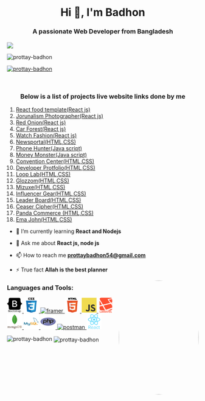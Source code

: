 <h1 align="center">Hi 👋, I'm Badhon</h1>
<h3 align="center">A passionate Web Developer from Bangladesh</h3>
<img  align="center" src='https://axsisnet.com/wp-content/uploads/2018/08/banner-web-design.png'/>

<p align="left"> <img src="https://komarev.com/ghpvc/?username=prottay-badhon&label=Profile%20views&color=0e75b6&style=flat" alt="prottay-badhon" /> </p>

<p align="left"> <a href="https://github.com/ryo-ma/github-profile-trophy"><img src="https://github-profile-trophy.vercel.app/?username=prottay-badhon" alt="prottay-badhon" /></a> </p>

<p align="left"> <a href="https://twitter.com/" target="blank"><img src="https://img.shields.io/twitter/follow/?logo=twitter&style=for-the-badge" alt="" /></a> </p>
<h3 align="center">Below is a list of projects live website links done by me </h3>
<ol>
  <li><a href="https://nimble-starburst-4ed5b9.netlify.app/" target="_blank">React food template(React js)</a></li>
   <li><a href="https://journalist-photgrapher.web.app/" target="_blank">Jorunalism Photographer(React js)</a></li>
  <li><a href="https://nimble-starburst-cf3161.netlify.app/" target="_blank">Red Onion(React js)</a></li>
  <li><a href="https://jolly-cheesecake-495d9b.netlify.app/" target="_blank">Car Forest(React js)</a></li>
  <li><a href="https://comforting-pixie-f23a82.netlify.app/" target="_blank">Watch Fashion(React js)</a></li>
  <li><a href="https://incandescent-fudge-9085ea.netlify.app/" target="_blank">Newsportal(HTML,CSS)</a></li>
  <li><a href="https://brilliant-lebkuchen-25fa14.netlify.app/" target="_blank">Phone Hunter(Java script)</a></li>
  <li><a href="https://luxury-rabanadas-c11877.netlify.app/" target="_blank">Money Monster(Java script)</a></li>
  <li><a href="https://assignment3badhon.netlify.app/" target="_blank">Convention Center(HTML,CSS)</a></li>
  <li><a href="https://classy-crumble-95f071.netlify.app/" target="_blank">Developer Protfolio(HTML,CSS)</a></li>
  <li><a href="https://prottay-badhon.github.io/LoopLab/" target="_blank">Loop Lab(HTML,CSS)</a></li>
   <li><a href="https://prottay-badhon.github.io/Glozzom/" target="_blank">Glozzom(HTML,CSS)</a></li>
   <li><a href="https://prottay-badhon.github.io/Mizuxe/" target="_blank">Mizuxe(HTML,CSS)</a></li>
   <li><a href="https://inquisitive-sherbet-2ea5a9.netlify.app/" target="_blank">Influencer Gear(HTML,CSS)</a></li>
   <li><a href="https://scintillating-florentine-a7c5e1.netlify.app/" target="_blank">Leader Board(HTML,CSS)</a></li>
  <li><a href="https://cute-scone-ee4d55.netlify.app/" target="_blank">Ceaser Cipher(HTML,CSS)</a></li>
  <li><a href="https://panda-commerce-badhon.netlify.app/" target="_blank">Panda Commerce (HTML,CSS)</a></li>
   <li><a href="https://effulgent-toffee-27b1f5.netlify.app/" target="_blank">Ema John(HTML,CSS)</a></li>
  
 </ol>


- 🌱 I’m currently learning **React and Nodejs**

- 💬 Ask me about **React js, node js**

- 📫 How to reach me **prottaybadhon54@gmail.com**

- ⚡ True fact **Allah is the best planner**
<img align='right' class='rounded-circle' src='https://scontent.fcgp10-1.fna.fbcdn.net/v/t1.6435-9/168169158_950682559071098_5766853616198430486_n.jpg?_nc_cat=102&ccb=1-3&_nc_sid=09cbfe&_nc_ohc=f41ybSP2_QIAX_BecO0&_nc_ht=scontent.fcgp10-1.fna&oh=b002b43212d3ca62211686714621f980&oe=60E5D628' height='300' width='210' style='border-radius: 100%'/>

<h3 align="left">Languages and Tools:</h3>
<p align="left"> <a href="https://getbootstrap.com" target="_blank"> <img src="https://raw.githubusercontent.com/devicons/devicon/master/icons/bootstrap/bootstrap-plain-wordmark.svg" alt="bootstrap" width="40" height="40"/> </a> <a href="https://www.w3schools.com/css/" target="_blank"> <img src="https://raw.githubusercontent.com/devicons/devicon/master/icons/css3/css3-original-wordmark.svg" alt="css3" width="40" height="40"/> </a> <a href="https://www.framer.com/" target="_blank"> <img src="https://www.vectorlogo.zone/logos/framer/framer-icon.svg" alt="framer" width="40" height="40"/> </a> <a href="https://www.w3.org/html/" target="_blank"> <img src="https://raw.githubusercontent.com/devicons/devicon/master/icons/html5/html5-original-wordmark.svg" alt="html5" width="40" height="40"/> </a> <a href="https://developer.mozilla.org/en-US/docs/Web/JavaScript" target="_blank"> <img src="https://raw.githubusercontent.com/devicons/devicon/master/icons/javascript/javascript-original.svg" alt="javascript" width="40" height="40"/> </a> <a href="https://laravel.com/" target="_blank"> <img src="https://raw.githubusercontent.com/devicons/devicon/master/icons/laravel/laravel-plain-wordmark.svg" alt="laravel" width="40" height="40"/> </a> <a href="https://www.mongodb.com/" target="_blank"> <img src="https://raw.githubusercontent.com/devicons/devicon/master/icons/mongodb/mongodb-original-wordmark.svg" alt="mongodb" width="40" height="40"/> </a> <a href="https://www.mysql.com/" target="_blank"> <img src="https://raw.githubusercontent.com/devicons/devicon/master/icons/mysql/mysql-original-wordmark.svg" alt="mysql" width="40" height="40"/> </a> <a href="https://www.php.net" target="_blank"> <img src="https://raw.githubusercontent.com/devicons/devicon/master/icons/php/php-original.svg" alt="php" width="40" height="40"/> </a> <a href="https://postman.com" target="_blank"> <img src="https://www.vectorlogo.zone/logos/getpostman/getpostman-icon.svg" alt="postman" width="40" height="40"/> </a> <a href="https://reactjs.org/" target="_blank"> <img src="https://raw.githubusercontent.com/devicons/devicon/master/icons/react/react-original-wordmark.svg" alt="react" width="40" height="40"/> </a> </p>

<p><img align="left" src="https://github-readme-stats.vercel.app/api/top-langs?username=prottay-badhon&show_icons=true&locale=en&layout=compact" alt="prottay-badhon" /></p>

<p>&nbsp;<img align="center" src="https://github-readme-stats.vercel.app/api?username=prottay-badhon&show_icons=true&locale=en" alt="prottay-badhon" /></p>
